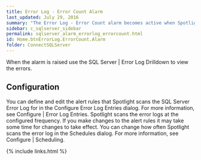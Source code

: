 ```yaml
---
title: ﻿Error Log - Error Count Alarm
last_updated: July 29, 2016
summary: "The Error Log - Error Count alarm becomes active when Spotlight Enterprise detects messages that could be potential problems in the SQL Sever error log, SQL Server Agent error log, or the Windows event logs."
sidebar: c_sqlserver_sidebar
permalink: sqlserver_alarm_errorlog_errorcount.html
id: Home.btnErrorLog.ErrorCount.Alarm
folder: ConnectSQLServer
---
```



When the alarm is raised use the SQL Server \| Error Log Drilldown to view the errors.

## Configuration

You can define and edit the alert rules that Spotlight scans the SQL Server Error Log for in the Configure Error Log Entries dialog. For more information, see Configure \| Error Log Entries.
Spotlight scans the error logs at the configured frequency. If you make changes to the alert rules it may take some time for changes to take effect. You can change how often Spotlight scans the error log in the Schedules dialog. For more information, see Configure \| Scheduling.

{% include links.html %}

